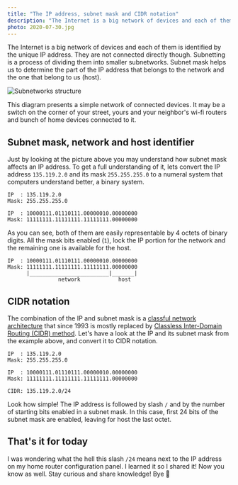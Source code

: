 ```yaml
---
title: "The IP address, subnet mask and CIDR notation"
description: "The Internet is a big network of devices and each of them is identified by the unique IP address. Subnetting is a process of dividing them into smaller subnetworks. Subnet mask helps us to determine the part of the IP address that belongs to the network and the one that belong to us (host)."
photo: 2020-07-30.jpg
---
```


The Internet is a big network of devices and each of them is identified by the unique IP address. They are not connected directly though. Subnetting is a process of dividing them into smaller subnetworks. Subnet mask helps us to determine the part of the IP address that belongs to the network and the one that belong to us (host).

![Subnetworks structure](/photos/2020-07-30-1.png)

This diagram presents a simple network of connected devices. It may be a switch on the corner of your street, yours and your neighbor's wi-fi routers and bunch of home devices connected to it.

## Subnet mask, network and host identifier

Just by looking at the picture above you may understand how subnet mask affects an IP address. To get a full understanding of it, lets convert the IP address `135.119.2.0` and its mask `255.255.255.0` to a numeral system that computers understand better, a binary system.

```
IP  : 135.119.2.0
Mask: 255.255.255.0
```

```
IP  : 10000111.01110111.00000010.00000000
Mask: 11111111.11111111.11111111.00000000
```

As you can see, both of them are easily representable by 4 octets of binary digits. All the mask bits enabled (`1`), lock the IP portion for the network and the remaining one is available for the host.

```
IP  : 10000111.01110111.00000010.00000000
Mask: 11111111.11111111.11111111.00000000
      |_________________________|_______|
                network            host
```

## CIDR notation

The combination of the IP and subnet mask is a [classful network architecture](https://en.wikipedia.org/wiki/Classful_network) that since 1993 is mostly replaced by [Classless Inter-Domain Routing (CIDR) method](https://en.wikipedia.org/wiki/Classless_Inter-Domain_Routing). Let's have a look at the IP and its subnet mask from the example above, and convert it to CIDR notation.

```
IP  : 135.119.2.0
Mask: 255.255.255.0
```

```
IP  : 10000111.01110111.00000010.00000000
Mask: 11111111.11111111.11111111.00000000
```

```
CIDR: 135.119.2.0/24
```

Look how simple! The IP address is followed by slash `/` and by the number of starting bits enabled in a subnet mask. In this case, first 24 bits of the subnet mask are enabled, leaving for host the last octet.

## That's it for today

I was wondering what the hell this slash `/24` means next to the IP address on my home router configuration panel. I learned it so I shared it! Now you know as well. Stay curious and share knowledge! Bye 👋
